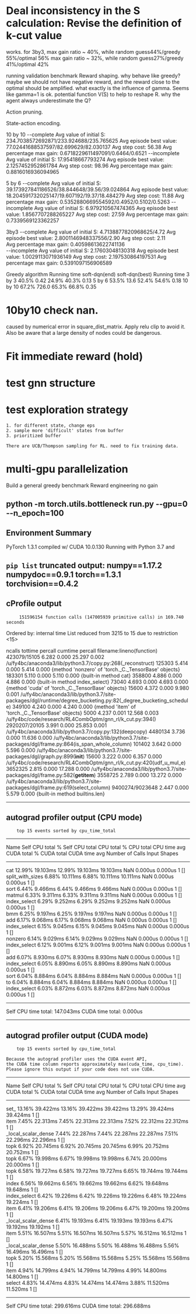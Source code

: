 # Deal inconsistency in the S calculation: Revise the definition of k-cut value
works. for 3by3, max gain ratio ~ 40%, while random guess44%/greedy 55%/optimal 56%
                 max gain ratio ~ 32%, while random guess27%/greedy 41%/optimal 42%

running validation benchmark
Reward shaping.
why behave like greedy? maybe we should not have negative reward,
and the reward close to the optimal should be amplified.
what exactly is the influence of gamma. Seems like gamma=1 is ok. 
potential function V(S) to help to reshape R. why the agent always underestimate the Q?

Action pruning.

State-action encoding.
 


10 by 10 
--complete
Avg value of initial S: 234.7038572692871/233.924688/235.765625
Avg episode best value: 77.02441688537597/82.699629/82.030137
Avg step cost: 56.38
Avg percentage max gain: 0.6718229611497091/0.6464/0.6521
--incomplete
Avg value of initial S: 17.95418667793274
Avg episode best value: 2.1257452952861784
Avg step cost: 98.96
Avg percentage max gain: 0.8816016936094965

5 by 6 
--complete
Avg value of initial S: 39.173927841186526/38.844648/39.56/39.024864
Avg episode best value: 18.204591732025147/19.607192/19.37/18.484279
Avg step cost: 11.88
Avg percentage max gain: 0.5352880669554592/0.4952/0.5102/0.5263
--incomplete
Avg value of initial S: 6.979210567474365
Avg episode best value: 1.8567707288265227
Avg step cost: 27.59
Avg percentage max gain: 0.7339569123362257

3by3
--complete
Avg value of initial S: 4.7138877820968625/4.72
Avg episode best value: 2.8001146948337556/2.90
Avg step cost: 2.11                                                                                                                                                          
Avg percentage max gain: 0.40598613622741136     
--incomplete
Avg value of  initial S: 2.17603048130318
Avg episode best value: 1.0029113071936149
Avg step cost: 2.197530864197531
Avg percentage max gain: 0.5391097156906589
 



Greedy algorithm
Running time
soft-dqn(end)
soft-dqn(best)
Running time
3 by 3
40.5%
0.42
24.9%
40.3%
0.13
5 by 6
53.5%
13.6
52.4%
54.6%
0.18
10 by 10
67.2%
726.0
65.3%
66.8%
0.35


# 10by10 check nan. 
caused by numerical error in square_dist_matrix. Apply relu clip to avoid it. 
Also be aware that a large density of nodes could be dangerous.

# Fit immediate reward (hold)
# test gnn structure



# test exploration strategy
    1. for different state, change eps
    2. sample more 'difficult' states from buffer
    3. prioritized buffer
    
    There are UCB/Thompson sampling for RL. need to fix training data.

# multi-gpu parallelization


Build a general greedy benchmark 
Reward engineering no gain

python -m torch.utils.bottleneck run.py --gpu=0 --n_epoch=100
--------------------------------------------------------------------------------
  Environment Summary
--------------------------------------------------------------------------------
PyTorch 1.3.1 compiled w/ CUDA 10.0.130
Running with Python 3.7 and 

`pip list` truncated output:
numpy==1.17.2
numpydoc==0.9.1
torch==1.3.1
torchvision==0.4.2
--------------------------------------------------------------------------------
  cProfile output
--------------------------------------------------------------------------------
         151596154 function calls (147005939 primitive calls) in 169.740 seconds

   Ordered by: internal time
   List reduced from 3215 to 15 due to restriction <15>

   ncalls  tottime  percall  cumtime  percall filename:lineno(function)
423079/15105    6.282    0.000   25.297    0.002 /u/fy4bc/anaconda3/lib/python3.7/copy.py:268(_reconstruct)
   125303    5.414    0.000    5.414    0.000 {method 'nonzero' of 'torch._C._TensorBase' objects}
   183301    5.110    0.000    5.110    0.000 {built-in method cat}
   358800    4.886    0.000    4.886    0.000 {built-in method index_select}
    73040    4.693    0.000    4.693    0.000 {method 'cuda' of 'torch._C._TensorBase' objects}
    15600    4.372    0.000    9.980    0.001 /u/fy4bc/anaconda3/lib/python3.7/site-packages/dgl/runtime/degree_bucketing.py:82(_degree_bucketing_schedule)
   349100    4.240    0.000    4.240    0.000 {method 'item' of 'torch._C._TensorBase' objects}
     5000    4.237    0.001   12.568    0.003 /u/fy4bc/code/research/RL4CombOptm/gnn_rl/k_cut.py:394(<listcomp>)
2920207/20105    3.991    0.000   25.853    0.001 /u/fy4bc/anaconda3/lib/python3.7/copy.py:132(deepcopy)
  4480134    3.736    0.000   11.636    0.000 /u/fy4bc/anaconda3/lib/python3.7/site-packages/dgl/frame.py:864(is_span_whole_column)
   101402    3.642    0.000    5.596    0.000 /u/fy4bc/anaconda3/lib/python3.7/site-packages/dgl/graph.py:899(__init__)
    15600    3.222    0.000    6.357    0.000 /u/fy4bc/code/research/RL4CombOptm/gnn_rl/k_cut.py:420(udf_u_mul_e)
  3652325    2.815    0.000   17.288    0.000 /u/fy4bc/anaconda3/lib/python3.7/site-packages/dgl/frame.py:582(__getitem__)
  3558725    2.789    0.000   13.272    0.000 /u/fy4bc/anaconda3/lib/python3.7/site-packages/dgl/frame.py:619(select_column)
9400274/9023648    2.447    0.000    5.579    0.000 {built-in method builtins.len}


--------------------------------------------------------------------------------
  autograd profiler output (CPU mode)
--------------------------------------------------------------------------------
        top 15 events sorted by cpu_time_total

--------------------  ---------------  ---------------  ---------------  ---------------  ---------------  ---------------  ---------------  ---------------  ---------------  -----------------------------------  
Name                  Self CPU total %  Self CPU total   CPU total %      CPU total        CPU time avg     CUDA total %     CUDA total       CUDA time avg    Number of Calls  Input Shapes                         
--------------------  ---------------  ---------------  ---------------  ---------------  ---------------  ---------------  ---------------  ---------------  ---------------  -----------------------------------  
cat                   12.99%           19.103ms         12.99%           19.103ms         19.103ms         NaN              0.000us          0.000us          1                []                                   
split_with_sizes      6.88%            10.111ms         6.88%            10.111ms         10.111ms         NaN              0.000us          0.000us          1                []                                   
sort                  6.44%            9.466ms          6.44%            9.466ms          9.466ms          NaN              0.000us          0.000us          1                []                                   
matmul                6.33%            9.311ms          6.33%            9.311ms          9.311ms          NaN              0.000us          0.000us          1                []                                   
index_select          6.29%            9.252ms          6.29%            9.252ms          9.252ms          NaN              0.000us          0.000us          1                []                                   
bmm                   6.25%            9.197ms          6.25%            9.197ms          9.197ms          NaN              0.000us          0.000us          1                []                                   
add                   6.17%            9.068ms          6.17%            9.068ms          9.068ms          NaN              0.000us          0.000us          1                []                                   
index_select          6.15%            9.045ms          6.15%            9.045ms          9.045ms          NaN              0.000us          0.000us          1                []                                   
nonzero               6.14%            9.029ms          6.14%            9.029ms          9.029ms          NaN              0.000us          0.000us          1                []                                   
index_select          6.12%            9.001ms          6.12%            9.001ms          9.001ms          NaN              0.000us          0.000us          1                []                                   
add                   6.07%            8.930ms          6.07%            8.930ms          8.930ms          NaN              0.000us          0.000us          1                []                                   
index_select          6.05%            8.890ms          6.05%            8.890ms          8.890ms          NaN              0.000us          0.000us          1                []                                   
sort                  6.04%            8.884ms          6.04%            8.884ms          8.884ms          NaN              0.000us          0.000us          1                []                                   
to                    6.04%            8.884ms          6.04%            8.884ms          8.884ms          NaN              0.000us          0.000us          1                []                                   
index_select          6.03%            8.872ms          6.03%            8.872ms          8.872ms          NaN              0.000us          0.000us          1                []                                   
--------------------  ---------------  ---------------  ---------------  ---------------  ---------------  ---------------  ---------------  ---------------  ---------------  -----------------------------------  
Self CPU time total: 147.043ms
CUDA time total: 0.000us

--------------------------------------------------------------------------------
  autograd profiler output (CUDA mode)
--------------------------------------------------------------------------------
        top 15 events sorted by cpu_time_total

	Because the autograd profiler uses the CUDA event API,
	the CUDA time column reports approximately max(cuda_time, cpu_time).
	Please ignore this output if your code does not use CUDA.

-----------------------  ---------------  ---------------  ---------------  ---------------  ---------------  ---------------  ---------------  ---------------  ---------------  -----------------------------------  
Name                     Self CPU total %  Self CPU total   CPU total %      CPU total        CPU time avg     CUDA total %     CUDA total       CUDA time avg    Number of Calls  Input Shapes                         
-----------------------  ---------------  ---------------  ---------------  ---------------  ---------------  ---------------  ---------------  ---------------  ---------------  -----------------------------------  
set_                     13.16%           39.422ms         13.16%           39.422ms         39.422ms         13.29%           39.424ms         39.424ms         1                []                                   
item                     7.45%            22.313ms         7.45%            22.313ms         22.313ms         7.52%            22.312ms         22.312ms         1                []                                   
_local_scalar_dense      7.44%            22.287ms         7.44%            22.287ms         22.287ms         7.51%            22.296ms         22.296ms         1                []                                   
topk                     6.92%            20.745ms         6.92%            20.745ms         20.745ms         6.99%            20.752ms         20.752ms         1                []                                   
topk                     6.67%            19.998ms         6.67%            19.998ms         19.998ms         6.74%            20.000ms         20.000ms         1                []                                   
topk                     6.58%            19.727ms         6.58%            19.727ms         19.727ms         6.65%            19.744ms         19.744ms         1                []                                   
index                    6.56%            19.662ms         6.56%            19.662ms         19.662ms         6.62%            19.648ms         19.648ms         1                []                                   
index_select             6.42%            19.226ms         6.42%            19.226ms         19.226ms         6.48%            19.224ms         19.224ms         1                []                                   
item                     6.41%            19.206ms         6.41%            19.206ms         19.206ms         6.47%            19.200ms         19.200ms         1                []                                   
_local_scalar_dense      6.41%            19.193ms         6.41%            19.193ms         19.193ms         6.47%            19.192ms         19.192ms         1                []                                   
item                     5.51%            16.507ms         5.51%            16.507ms         16.507ms         5.57%            16.512ms         16.512ms         1                []                                   
_local_scalar_dense      5.50%            16.488ms         5.50%            16.488ms         16.488ms         5.56%            16.496ms         16.496ms         1                []                                   
topk                     5.20%            15.568ms         5.20%            15.568ms         15.568ms         5.25%            15.568ms         15.568ms         1                []                                   
item                     4.94%            14.799ms         4.94%            14.799ms         14.799ms         4.99%            14.800ms         14.800ms         1                []                                   
select                   4.83%            14.474ms         4.83%            14.474ms         14.474ms         3.88%            11.520ms         11.520ms         1                []                                   
-----------------------  ---------------  ---------------  ---------------  ---------------  ---------------  ---------------  ---------------  ---------------  ---------------  -----------------------------------  
Self CPU time total: 299.616ms
CUDA time total: 296.688ms
